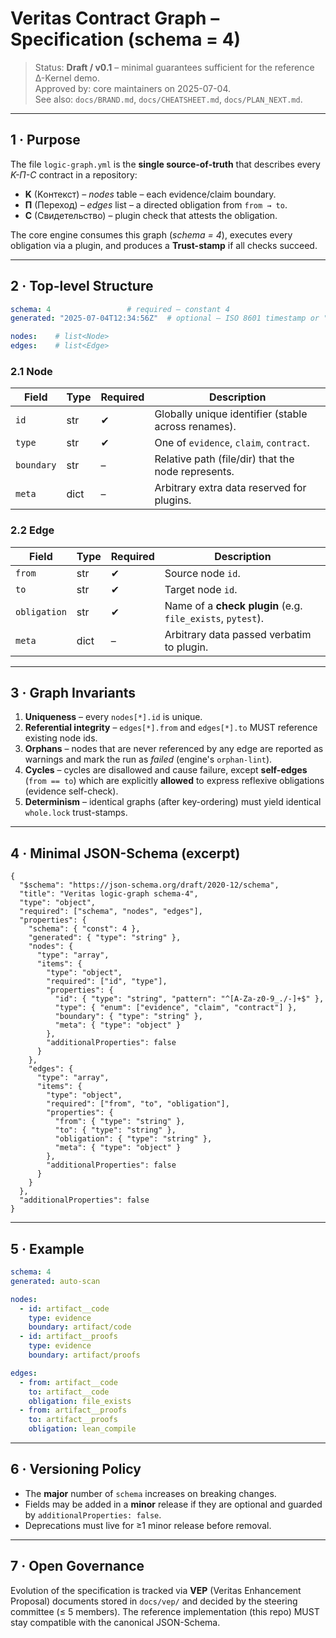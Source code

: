 # Veritas Contract Graph – Specification (schema = 4)

> Status: **Draft / v0.1** – minimal guarantees sufficient for the reference Δ-Kernel demo.  
> Approved by: core maintainers on 2025-07-04.  
> See also: `docs/BRAND.md`, `docs/CHEATSHEET.md`, `docs/PLAN_NEXT.md`.

---

## 1 · Purpose

The file `logic-graph.yml` is the **single source-of-truth** that describes every
_K-П-С_ contract in a repository:

* **K** (Kонтекст) – _nodes_ table – each evidence/claim boundary.
* **П** (Переход) – _edges_ list – a directed obligation from `from → to`.
* **С** (Свидетельство) – plugin check that attests the obligation.

The core engine consumes this graph (_schema = 4_), executes every obligation
via a plugin, and produces a **Trust-stamp** if all checks succeed.

---

## 2 · Top-level Structure

```yaml
schema: 4                 # required – constant 4
generated: "2025-07-04T12:34:56Z"  # optional – ISO 8601 timestamp or "auto-scan"

nodes:    # list<Node>
edges:    # list<Edge>
```

### 2.1 Node

| Field     | Type | Required | Description |
|-----------|------|----------|-------------|
| `id`      | str  | ✔︎ | Globally unique identifier (stable across renames). |
| `type`    | str  | ✔︎ | One of `evidence`, `claim`, `contract`. |
| `boundary`| str  | – | Relative path (file/dir) that the node represents. |
| `meta`    | dict | – | Arbitrary extra data reserved for plugins. |

### 2.2 Edge

| Field         | Type | Required | Description |
|---------------|------|----------|-------------|
| `from`        | str  | ✔︎ | Source node `id`. |
| `to`          | str  | ✔︎ | Target node `id`. |
| `obligation`  | str  | ✔︎ | Name of a **check plugin** (e.g. `file_exists`, `pytest`). |
| `meta`        | dict | – | Arbitrary data passed verbatim to plugin. |

---

## 3 · Graph Invariants

1. **Uniqueness** – every `nodes[*].id` is unique.
2. **Referential integrity** – `edges[*].from` and `edges[*].to` MUST reference
   existing node ids.
3. **Orphans** – nodes that are never referenced by any edge are reported as
   warnings and mark the run as *failed* (engine's `orphan-lint`).
4. **Cycles** – cycles are disallowed and cause failure, except **self-edges**
   (`from == to`) which are explicitly **allowed** to express reflexive
   obligations (evidence self-check).
5. **Determinism** – identical graphs (after key-ordering) must yield identical
   `whole.lock` trust-stamps.

---

## 4 · Minimal JSON-Schema (excerpt)

```jsonc
{
  "$schema": "https://json-schema.org/draft/2020-12/schema",
  "title": "Veritas logic-graph schema-4",
  "type": "object",
  "required": ["schema", "nodes", "edges"],
  "properties": {
    "schema": { "const": 4 },
    "generated": { "type": "string" },
    "nodes": {
      "type": "array",
      "items": {
        "type": "object",
        "required": ["id", "type"],
        "properties": {
          "id": { "type": "string", "pattern": "^[A-Za-z0-9_./-]+$" },
          "type": { "enum": ["evidence", "claim", "contract"] },
          "boundary": { "type": "string" },
          "meta": { "type": "object" }
        },
        "additionalProperties": false
      }
    },
    "edges": {
      "type": "array",
      "items": {
        "type": "object",
        "required": ["from", "to", "obligation"],
        "properties": {
          "from": { "type": "string" },
          "to": { "type": "string" },
          "obligation": { "type": "string" },
          "meta": { "type": "object" }
        },
        "additionalProperties": false
      }
    }
  },
  "additionalProperties": false
}
```

---

## 5 · Example

```yaml
schema: 4
generated: auto-scan

nodes:
  - id: artifact__code
    type: evidence
    boundary: artifact/code
  - id: artifact__proofs
    type: evidence
    boundary: artifact/proofs

edges:
  - from: artifact__code
    to: artifact__code
    obligation: file_exists
  - from: artifact__proofs
    to: artifact__proofs
    obligation: lean_compile
```

---

## 6 · Versioning Policy

* The **major** number of `schema` increases on breaking changes.
* Fields may be added in a **minor** release if they are optional and guarded
  by `additionalProperties: false`.
* Deprecations must live for ≥1 minor release before removal.

---

## 7 · Open Governance

Evolution of the specification is tracked via **VEP** (Veritas Enhancement
Proposal) documents stored in `docs/vep/` and decided by the steering
committee (≤ 5 members).  The reference implementation (this repo) MUST stay
compatible with the canonical JSON-Schema. 